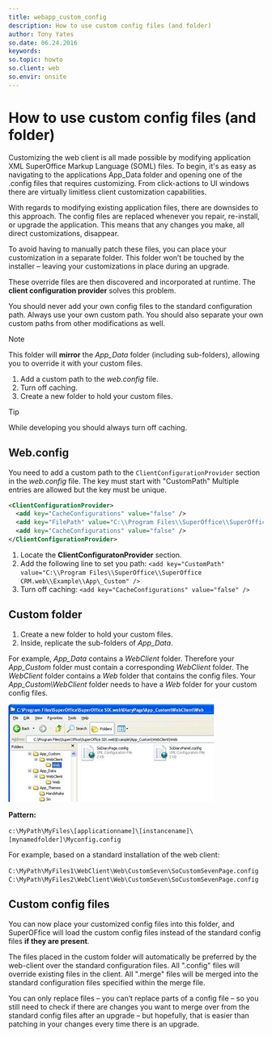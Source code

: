 ```yaml
---
title: webapp_custom_config
description: How to use custom config files (and folder)
author: Tony Yates
so.date: 06.24.2016
keywords:
so.topic: howto
so.client: web
so.envir: onsite
---
```


# How to use custom config files (and folder)

Customizing the web client is all made possible by modifying application XML SuperOffice Markup Language (SOML) files. To begin, it's as easy as navigating to the applications App_Data folder and opening one of the .config files that requires customizing. From click-actions to UI windows there are virtually limitless client customization capabilities.

With regards to modifying existing application files, there are downsides to this approach. The config files are replaced whenever you repair, re-install, or upgrade the application. This means that any changes you make, all direct customizations, disappear.

To avoid having to manually patch these files, you can place your customization in a separate folder. This folder won’t be touched by the installer – leaving your customizations in place during an upgrade.

These override files are then discovered and incorporated at runtime. The **client configuration provider** solves this problem.

You should never add your own config files to the standard configuration path. Always use your own custom path. You should also separate your own custom paths from other modifications as well.

> [!NOTE]
> This folder will **mirror** the *App_Data* folder (including sub-folders), allowing you to override it with your custom files.

1. Add a custom path to the *web.config* file.
2. Turn off caching.
3. Create a new folder to hold your custom files.

> [!TIP]
> While developing you should always turn off caching.

## Web.config

You need to add a custom path to the `ClientConfigurationProvider` section in the *web.config* file. The key must start with "CustomPath" Multiple entries are allowed but the key must be unique.

```XML
<ClientConfigurationProvider>
  <add key="CacheConfigurations" value="false" />
  <add key="FilePath" value="C:\\Program Files\\SuperOffice\\SuperOffice CRM.web\\Example\\App\_Data" />
  <add key="CacheConfigurations" value="false" />
</ClientConfigurationProvider>
```

1. Locate the **ClientConfiguratonProvider** section.
2. Add the following line to set you path:
    `<add key="CustomPath" value="C:\\Program Files\\SuperOffice\\SuperOffice CRM.web\\Example\\App\_Custom" />`
3. Turn off caching:
    `<add key="CacheConfigurations" value="false" />`

## Custom folder

1. Create a new folder to hold your custom files.
2. Inside, replicate the sub-folders of *App_Data*.

For example, *App_Data* contains a *WebClient* folder. Therefore your *App_Custom* folder must contain a corresponding *WebClient* folder. The *WebClient* folder contains a *Web* folder that contains the config files. Your *App_Custom\WebClient* folder needs to have a *Web* folder for your custom config files.

![01][img1]

**Pattern:**

`c:\MyPath\MyFiles\[applicationname]\[instancename]\[mynamedfolder]\Myconfig.config`

For example, based on a standard installation of the web client:

`C:\MyPath\MyFiles1\WebClient\Web\CustomSeven\SoCustomSevenPage.config`
`C:\MyPath\MyFiles2\WebClient\Web\CustomSeven\SoCustomSevenPage.config`

## Custom config files

You can now place your customized config files into this folder, and SuperOFfice will load the custom config files instead of the standard config files **if they are present**.

The files placed in the custom folder will automatically be preferred by the web-client over the standard configuration files. All ".config" files will override existing files in the client. All ".merge" files will be merged into the standard configuration files specified within the merge file.

You can only replace files – you can’t replace parts of a config file – so you still need to check if there are changes you want to merge over from the standard config files after an upgrade – but hopefully, that is easier than patching in your changes every time there is an upgrade.

<!-- Referenced links -->

<!-- Referenced images -->
[img1]: media/image001.jpg
